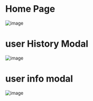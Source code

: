 # Home Page
![image](https://github.com/user-attachments/assets/587b1d97-f27d-4c98-a3b2-4b890b474bf7)

# user History Modal
![image](https://github.com/user-attachments/assets/5e3adf14-afea-4964-9ee9-4d6af3ea68e6)

# user info modal
![image](https://github.com/user-attachments/assets/b5df035f-ea30-472f-a193-3483f710a49c)

